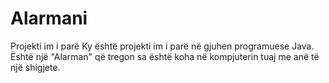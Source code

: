# Alarmani
Projekti im i parë
Ky është projekti im i parë në gjuhen programuese Java. Është një "Alarman" që tregon sa është koha në kompjuterin tuaj me anë të një shigjete. 

